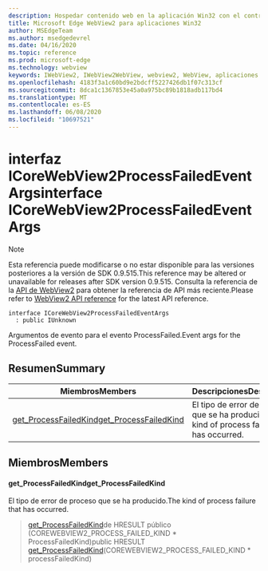 ```yaml
---
description: Hospedar contenido web en la aplicación Win32 con el control Microsoft Edge WebView2
title: Microsoft Edge WebView2 para aplicaciones Win32
author: MSEdgeTeam
ms.author: msedgedevrel
ms.date: 04/16/2020
ms.topic: reference
ms.prod: microsoft-edge
ms.technology: webview
keywords: IWebView2, IWebView2WebView, webview2, WebView, aplicaciones Win32, Win32, Edge, ICoreWebView2, ICoreWebView2Controller, control de explorador, HTML Edge
ms.openlocfilehash: 4183f3a1c60bd9e2bdcff5227426db1f07c313cf
ms.sourcegitcommit: 8dca1c1367853e45a0a975bc89b1818adb117bd4
ms.translationtype: MT
ms.contentlocale: es-ES
ms.lasthandoff: 06/08/2020
ms.locfileid: "10697521"
---
```

# <span data-ttu-id="c6b7e-104">interfaz ICoreWebView2ProcessFailedEventArgs</span><span class="sxs-lookup"><span data-stu-id="c6b7e-104">interface ICoreWebView2ProcessFailedEventArgs</span></span> 

> [!NOTE]
> <span data-ttu-id="c6b7e-105">Esta referencia puede modificarse o no estar disponible para las versiones posteriores a la versión de SDK 0.9.515.</span><span class="sxs-lookup"><span data-stu-id="c6b7e-105">This reference may be altered or unavailable for releases after SDK version 0.9.515.</span></span> <span data-ttu-id="c6b7e-106">Consulta la referencia de la [API de WebView2](../../../webview2-api-reference.md) para obtener la referencia de API más reciente.</span><span class="sxs-lookup"><span data-stu-id="c6b7e-106">Please refer to [WebView2 API reference](../../../webview2-api-reference.md) for the latest API reference.</span></span>

```
interface ICoreWebView2ProcessFailedEventArgs
  : public IUnknown
```

<span data-ttu-id="c6b7e-107">Argumentos de evento para el evento ProcessFailed.</span><span class="sxs-lookup"><span data-stu-id="c6b7e-107">Event args for the ProcessFailed event.</span></span>

## <span data-ttu-id="c6b7e-108">Resumen</span><span class="sxs-lookup"><span data-stu-id="c6b7e-108">Summary</span></span>

 <span data-ttu-id="c6b7e-109">Miembros</span><span class="sxs-lookup"><span data-stu-id="c6b7e-109">Members</span></span>                        | <span data-ttu-id="c6b7e-110">Descripciones</span><span class="sxs-lookup"><span data-stu-id="c6b7e-110">Descriptions</span></span>
--------------------------------|---------------------------------------------
[<span data-ttu-id="c6b7e-111">get_ProcessFailedKind</span><span class="sxs-lookup"><span data-stu-id="c6b7e-111">get_ProcessFailedKind</span></span>](#get_processfailedkind) | <span data-ttu-id="c6b7e-112">El tipo de error de proceso que se ha producido.</span><span class="sxs-lookup"><span data-stu-id="c6b7e-112">The kind of process failure that has occurred.</span></span>

## <span data-ttu-id="c6b7e-113">Miembros</span><span class="sxs-lookup"><span data-stu-id="c6b7e-113">Members</span></span>

#### <span data-ttu-id="c6b7e-114">get_ProcessFailedKind</span><span class="sxs-lookup"><span data-stu-id="c6b7e-114">get_ProcessFailedKind</span></span> 

<span data-ttu-id="c6b7e-115">El tipo de error de proceso que se ha producido.</span><span class="sxs-lookup"><span data-stu-id="c6b7e-115">The kind of process failure that has occurred.</span></span>

> <span data-ttu-id="c6b7e-116">[get_ProcessFailedKind](#get_processfailedkind)de HRESULT público (COREWEBVIEW2_PROCESS_FAILED_KIND \* ProcessFailedKind)</span><span class="sxs-lookup"><span data-stu-id="c6b7e-116">public HRESULT [get_ProcessFailedKind](#get_processfailedkind)(COREWEBVIEW2_PROCESS_FAILED_KIND \* processFailedKind)</span></span>


